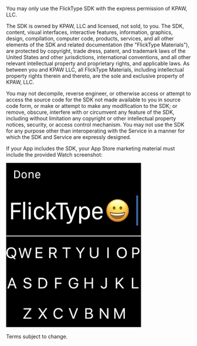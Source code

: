 You may only use the FlickType SDK with the express permission of KPAW, LLC.

The SDK is owned by KPAW, LLC and licensed, not sold, to you. The SDK, content, visual interfaces, interactive features, information, graphics, design, compilation, computer code, products, services, and all other elements of the SDK and related documentation (the "FlickType Materials"), are protected by copyright, trade dress, patent, and trademark laws of the United States and other jurisdictions, international conventions, and all other relevant intellectual property and proprietary rights, and applicable laws. As between you and KPAW LLC, all FlickType Materials, including intellectual property rights therein and thereto, are the sole and exclusive property of KPAW, LLC.

You may not decompile, reverse engineer, or otherwise access or attempt to access the source code for the SDK not made available to you in source code form, or make or attempt to make any modification to the SDK; or remove, obscure, interfere with or circumvent any feature of the SDK, including without limitation any copyright or other intellectual property notices, security, or access control mechanism. You may not use the SDK for any purpose other than interoperating with the Service in a manner for which the SDK and Service are expressly designed. 

If your App includes the SDK, your App Store marketing material must include the provided Watch screenshot:

![FlickType screenshot](screenshot-marketing.png)

Terms subject to change.
